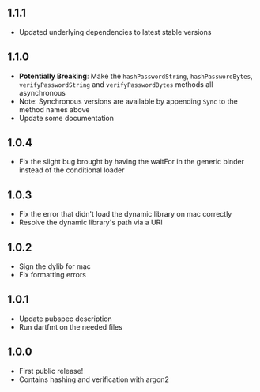 ## 1.1.1
- Updated underlying dependencies to latest stable versions

## 1.1.0
- **Potentially Breaking**: Make the `hashPasswordString`, `hashPasswordBytes`, `verifyPasswordString` and `verifyPasswordBytes` methods all asynchronous
- Note: Synchronous versions are available by appending `Sync` to the method names above
- Update some documentation

## 1.0.4
- Fix the slight bug brought by having the waitFor in the generic binder instead of the conditional loader

## 1.0.3
- Fix the error that didn't load the dynamic library on mac correctly
- Resolve the dynamic library's path via a URI

## 1.0.2
- Sign the dylib for mac
- Fix formatting errors

## 1.0.1
- Update pubspec description
- Run dartfmt on the needed files

## 1.0.0

- First public release!
- Contains hashing and verification with argon2
